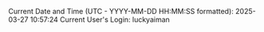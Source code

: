 Current Date and Time (UTC - YYYY-MM-DD HH:MM:SS formatted): 2025-03-27 10:57:24
Current User's Login: luckyaiman
